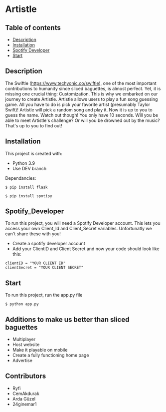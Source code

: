 # Artistle 

## Table of contents
* [Description](#Description)
* [Installation](#Installation)
* [Spotify Developer](#Spotify_Developer)
* [Start](#Start)

## Description
The Swiftle (https://www.techyonic.co/swiftle), one of the most important contributions to humanity since sliced baguettes, is almost perfect. Yet, it is missing one crucial thing: Customization. This is why we embarked on our journey to create Artistle. Artistle allows users to play a fun song guessing game. All you have to do is pick your favorite artist (presumably Taylor Swift)! Artistle will pick a random song and play it. Now it is up to you to guess the name. Watch out though! You only have 10 seconds. Will you be able to meet Artistle's challenge? Or will you be drowned out by the music? That's up to you to find out!

## Installation
This project is created with:
* Python 3.9
* Use DEV branch

Dependancies:
```
$ pip install flask
```
```
$ pip install spotipy
```

## Spotify_Developer
To run this project, you will need a Spotify Developer account. This lets you access your own Client_Id and Client_Secret variables. Unfortunatly we can't share these with you!
* Create a spotify developer account
* Add your ClientID and Client Secret and now your code should look like this:
```
clientID = "YOUR CLIENT ID"
clientSecret = "YOUR CLIENT SECRET"
```
	
## Start
To run this project, run the app.py file

```
$ python app.py
```
## Additions to make us better than sliced baguettes 
- Multiplayer
- Host website
- Make it playable on mobile
- Create a fully functioning home page
- Advertise

## Contributors
- Ryfi
- CemAkdurak
- Arda Güzel
- 24ginemar1

